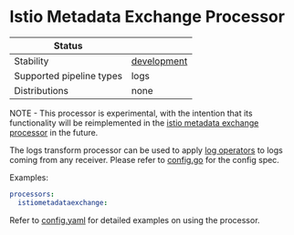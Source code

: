 # Istio Metadata Exchange Processor

| Status                   |               |
|--------------------------|---------------|
| Stability                | [development] |
| Supported pipeline types | logs          |
| Distributions            | none          |

NOTE - This processor is experimental, with the intention that its functionality will be reimplemented in the [istio metadata exchange processor](../istiometadataexchangeprocessor/README.md) in the future.

The logs transform processor can be used to apply [log operators](../../pkg/stanza/docs/operators) to logs coming from any receiver.
Please refer to [config.go](./config.go) for the config spec.

Examples:

```yaml
processors:
  istiometadataexchange:
```

Refer to [config.yaml](./testdata/config.yaml) for detailed
examples on using the processor.

[development]: https://github.com/open-telemetry/opentelemetry-collector#development
